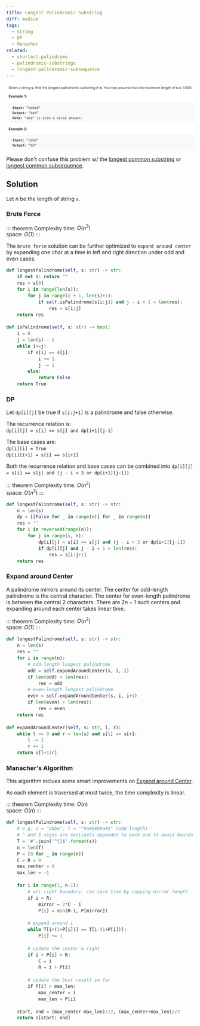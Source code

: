 ```yaml
---
title: Longest Palindromic Substring
diff: medium
tags:
  - String
  - DP
  - Manacher
related:
  - shortest-palindrome
  - palindromic-substrings
  - longest-palindromic-subsequence
---
```


<img class="medium-zoom" src="/algo/longest-palindromic-substring.png" alt="https://leetcode.com/problems/longest-palindromic-substring">

Please don't confuse this problem w/ the [longest common substring](https://en.wikipedia.org/wiki/Longest_common_substring_problem) or [longest common subsequence](longest-common-subsequence).

## Solution

Let $n$ be the length of string `s`.

### Brute Force

::: theorem Complexity
time: $O(n^3)$  
space: $O(1)$
:::

The `brute force` solution can be further optimized to `expand around center` by expanding one char at a time in left and right direction under odd and even cases.

```py
def longestPalindrome(self, s: str) -> str:
    if not s: return ""
    res = s[0]
    for i in range(len(s)):
        for j in range(i + 1, len(s)+1):
            if self.isPalindrome(s[i:j]) and j - i + 1 > len(res):
                res = s[i:j]
    return res

def isPalindrome(self, s: str) -> bool:
    i = 0
    j = len(s) - 1
    while i<=j:
        if s[i] == s[j]:
            i += 1
            j -= 1
        else:
            return False
    return True
```

### DP

Let `dp[i][j]` be true if `s[i:j+1]` is a palindrome and false otherwise.

The recurrence relation is:  
`dp[i][j] = s[i] == s[j] and dp[i+1][j-1]`

The base cases are:  
`dp[i][i] = True`  
`dp[i][i+1] = s[i] == s[i+1]`

Both the recurrence relation and base cases can be combined into `dp[i][j] = s[i] == s[j] and (j - i < 3 or dp[i+1][j-1])`.

::: theorem Complexity
time: $O(n^2)$  
space: $O(n^2)$
:::

```py
def longestPalindrome(self, s: str) -> str:
    n = len(s)
    dp = [[False for _ in range(n)] for _ in range(n)]
    res = ""
    for i in reversed(range(n)):
        for j in range(i, n):
            dp[i][j] = s[i] == s[j] and (j - i < 3 or dp[i+1][j-1])
            if dp[i][j] and j - i + 1 > len(res):
                res = s[i:j+1]
    return res
```

### Expand around Center

A palindrome mirrors around its center. The center for odd-length palindrome is the central character. The center for even-length palindrome is between the central 2 characters. There are $2n - 1$ such centers and expanding around each center takes linear time.

::: theorem Complexity
time: $O(n^2)$  
space: $O(1)$
:::

```py
def longestPalindrome(self, s: str) -> str:
    n = len(s)
    res = ""
    for i in range(n):
        # odd-length longest palindrome
        odd = self.expandAroundCenter(s, i, i)
        if len(odd) > len(res):
            res = odd
        # even-length longest palindrome
        even = self.expandAroundCenter(s, i, i+1)
        if len(even) > len(res):
            res = even
    return res

def expandAroundCenter(self, s: str, l, r):
    while l >= 0 and r < len(s) and s[l] == s[r]:
        l -= 1
        r += 1
    return s[l+1:r]
```

### Manacher's Algorithm

This algorithm inclues some smart improvements on [Expand around Center](#expand-around-center).

As each element is traversed at most twice, the time complexity is linear.

::: theorem Complexity
time: $O(n)$  
space: $O(n)$
:::

```py
def longestPalindrome(self, s: str) -> str:
    # e.g. s = "abba", T = "^#a#b#b#a#$" (odd length)
    # ^ and $ signs are sentinels appended to each end to avoid bounds checking
    T = '#'.join('^{}$'.format(s))
    n = len(T)
    P = [0 for _ in range(n)]
    C = R = 0
    max_center = 0
    max_len = -1

    for i in range(1, n-1):
        # w/i right boundary, can save time by copying mirror length
        if i < R:
            mirror = 2*C - i
            P[i] = min(R-i, P[mirror])

        # expand around i
        while T[i+(1+P[i])] == T[i-(1+P[i])]:
            P[i] += 1

        # update the center & right
        if i + P[i] > R:
            C = i
            R = i + P[i]

        # update the best result so far
        if P[i] > max_len:
            max_center = i
            max_len = P[i]

    start, end = (max_center-max_len)//2, (max_center+max_len)//2
    return s[start: end]
```
